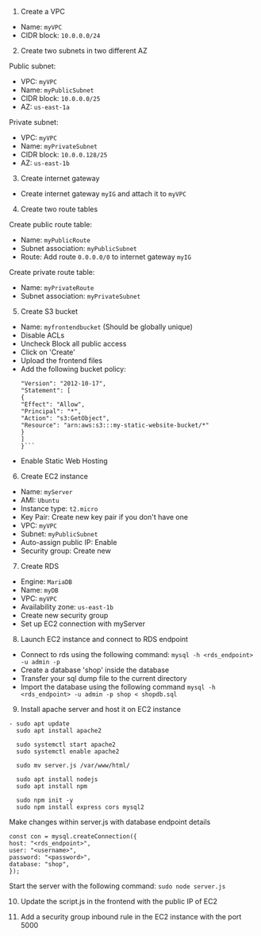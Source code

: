 1. Create a VPC

- Name: `myVPC`
- CIDR block: `10.0.0.0/24`

2. Create two subnets in two different AZ

Public subnet:

- VPC: `myVPC`
- Name: `myPublicSubnet`
- CIDR block: `10.0.0.0/25`
- AZ: `us-east-1a`

Private subnet:

- VPC: `myVPC`
- Name: `myPrivateSubnet`
- CIDR block: `10.0.0.128/25`
- AZ: `us-east-1b`

3. Create internet gateway

- Create internet gateway `myIG` and attach it to `myVPC`

4. Create two route tables

Create public route table:

- Name: `myPublicRoute`
- Subnet association: `myPublicSubnet`
- Route: Add route `0.0.0.0/0` to internet gateway `myIG`

Create private route table:

- Name: `myPrivateRoute`
- Subnet association: `myPrivateSubnet`

5. Create S3 bucket

- Name: `myfrontendbucket` (Should be globally unique)
- Disable ACLs
- Uncheck Block all public access
- Click on 'Create'
- Upload the frontend files
- Add the following bucket policy:
  ````{
  "Version": "2012-10-17",
  "Statement": [
  {
  "Effect": "Allow",
  "Principal": "*",
  "Action": "s3:GetObject",
  "Resource": "arn:aws:s3:::my-static-website-bucket/*"
  }
  ]
  }```
  ````
- Enable Static Web Hosting

6. Create EC2 instance

- Name: `myServer`
- AMI: `Ubuntu`
- Instance type: `t2.micro`
- Key Pair: Create new key pair if you don't have one
- VPC: `myVPC`
- Subnet: `myPublicSubnet`
- Auto-assign public IP: Enable
- Security group: Create new

7. Create RDS

- Engine: `MariaDB`
- Name: `myDB`
- VPC: `myVPC`
- Availability zone: `us-east-1b`
- Create new security group
- Set up EC2 connection with myServer

8. Launch EC2 instance and connect to RDS endpoint

- Connect to rds using the following command:
  `mysql -h <rds_endpoint> -u admin -p`
- Create a database 'shop' inside the database
- Transfer your sql dump file to the current directory
- Import the database using the following command
  `mysql -h <rds_endpoint> -u admin -p shop < shopdb.sql`

9. Install apache server and host it on EC2 instance

```
- sudo apt update
  sudo apt install apache2

  sudo systemctl start apache2
  sudo systemctl enable apache2

  sudo mv server.js /var/www/html/

  sudo apt install nodejs
  sudo apt install npm

  sudo npm init -y
  sudo npm install express cors mysql2
```

Make changes within server.js with database endpoint details

```
const con = mysql.createConnection({
host: "<rds_endpoint>",
user: "<username>",
password: "<password>",
database: "shop",
});
```

Start the server with the following command:
`sudo node server.js`

10. Update the script.js in the frontend with the public IP of EC2

11. Add a security group inbound rule in the EC2 instance with the port 5000
